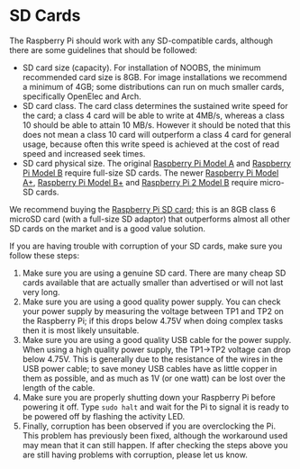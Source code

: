 # SD Cards

The Raspberry Pi should work with any SD-compatible cards, although there are some guidelines that should be followed:

- SD card size (capacity). For installation of NOOBS, the minimum recommended card size is 8GB. For image installations we recommend a minimum of 4GB; some distributions can run on much smaller cards, specifically OpenElec and Arch.
- SD card class. The card class determines the sustained write speed for the card; a class 4 card will be able to write at 4MB/s, whereas a class 10 should be able to attain 10 MB/s. However it should be noted that this does not mean a class 10 card will outperform a class 4 card for general usage, because often this write speed is achieved at the cost of read speed and increased seek times.
- SD card physical size. The original [Raspberry Pi Model A](https://www.raspberrypi.org/products/model-a/) and [Raspberry Pi Model B](https://www.raspberrypi.org/products/model-b/) require full-size SD cards. The newer [Raspberry Pi Model A+](https://www.raspberrypi.org/products/model-a-plus/), [Raspberry Pi Model B+](https://www.raspberrypi.org/products/model-b-plus/) and [Raspberry Pi 2 Model B](https://www.raspberrypi.org/products/raspberry-pi-2-model-b/) require micro-SD cards.

We recommend buying the [Raspberry Pi SD card](http://swag.raspberrypi.org/products/noobs-8gb-sd-card); this is an 8GB class 6 microSD card (with a full-size SD adaptor) that outperforms almost all other SD cards on the market and is a good value solution.

If you are having trouble with corruption of your SD cards, make sure you follow these steps:

1. Make sure you are using a genuine SD card. There are many cheap SD cards available that are actually smaller than advertised or will not last very long.
2. Make sure you are using a good quality power supply. You can check your power supply by measuring the voltage between TP1 and TP2 on the Raspberry Pi; if this drops below 4.75V when doing complex tasks then it is most likely unsuitable.
3. Make sure you are using a good quality USB cable for the power supply. When using a high quality power supply, the TP1->TP2 voltage can drop below 4.75V. This is generally due to the resistance of the wires in the USB power cable; to save money USB cables have as little copper in them as possible, and as much as 1V (or one watt) can be lost over the length of the cable.
4. Make sure you are properly shutting down your Raspberry Pi before powering it off. Type `sudo halt` and wait for the Pi to signal it is ready to be powered off by flashing the activity LED.
5. Finally, corruption has been observed if you are overclocking the Pi. This problem has previously been fixed, although the workaround used may mean that it can still happen. If after checking the steps above you are still having problems with corruption, please let us know.
